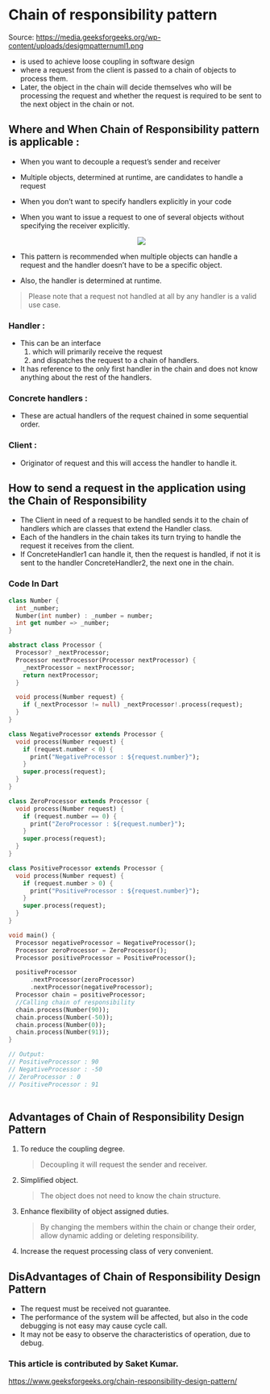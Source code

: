 # Chain of responsibility pattern

Source: https://media.geeksforgeeks.org/wp-content/uploads/desigmpatternuml1.png

- is used to achieve loose coupling in software design
- where a request from the client is passed to a chain of objects to process them.
- Later, the object in the chain will decide themselves who will be processing the request and whether the request is required to be sent to the next object in the chain or not.


## Where and When Chain of Responsibility pattern is applicable : 
- When you want to decouple a request’s sender and receiver
- Multiple objects, determined at runtime, are candidates to handle a request
- When you don’t want to specify handlers explicitly in your code
- When you want to issue a request to one of several objects without specifying the receiver explicitly.

    <p align="center" ><img  src = "../assets/chain_example.png"></p>
- This pattern is recommended when multiple objects can handle a request and the handler doesn’t have to be a specific object.
- Also, the handler is determined at runtime.
> Please note that a request not handled at all by any handler is a valid use case.
 
### Handler :
- This can be an interface 
    1. which will primarily receive the request 
    2. and dispatches the request to a chain of handlers.
- It has reference to the only first handler in the chain and does not know anything about the rest of the handlers.
### Concrete handlers :
- These are actual handlers of the request chained in some sequential order.

### Client :
- Originator of request and this will access the handler to handle it.
 

## How to send a request in the application using the Chain of Responsibility

- The Client in need of a request to be handled sends it to the chain of handlers which are classes that extend the Handler class. 
- Each of the handlers in the chain takes its turn trying to handle the request it receives from the client. 
- If ConcreteHandler1 can handle it, then the request is handled, if not it is sent to the handler ConcreteHandler2, the next one in the chain.


### Code In Dart


```dart
class Number {
  int _number;
  Number(int number) : _number = number;
  int get number => _number;
}

abstract class Processor {
  Processor? _nextProcessor;
  Processor nextProcessor(Processor nextProcessor) {
    _nextProcessor = nextProcessor;
    return nextProcessor;
  }

  void process(Number request) {
    if (_nextProcessor != null) _nextProcessor!.process(request);
  }
}

class NegativeProcessor extends Processor {
  void process(Number request) {
    if (request.number < 0) {
      print("NegativeProcessor : ${request.number}");
    }
    super.process(request);
  }
}

class ZeroProcessor extends Processor {
  void process(Number request) {
    if (request.number == 0) {
      print("ZeroProcessor : ${request.number}");
    }
    super.process(request);
  }
}

class PositiveProcessor extends Processor {
  void process(Number request) {
    if (request.number > 0) {
      print("PositiveProcessor : ${request.number}");
    }
    super.process(request);
  }
}

void main() {
  Processor negativeProcessor = NegativeProcessor();
  Processor zeroProcessor = ZeroProcessor();
  Processor positiveProcessor = PositiveProcessor();

  positiveProcessor
      .nextProcessor(zeroProcessor)
      .nextProcessor(negativeProcessor);
  Processor chain = positiveProcessor;
  //Calling chain of responsibility
  chain.process(Number(90));
  chain.process(Number(-50));
  chain.process(Number(0));
  chain.process(Number(91));
}

// Output: 
// PositiveProcessor : 90
// NegativeProcessor : -50
// ZeroProcessor : 0
// PositiveProcessor : 91
 
```
## Advantages of Chain of Responsibility Design Pattern 
 

1. To reduce the coupling degree.
    > Decoupling it will request the sender and receiver.
2. Simplified object. 
    > The object does not need to know the chain structure.
3. Enhance flexibility of object assigned duties.
    > By changing the members within the chain or change their order, allow dynamic adding or deleting responsibility.
4. Increase the request processing  class of very convenient.


## DisAdvantages of Chain of Responsibility Design Pattern
 
- The request must be received not guarantee.
- The performance of the system will be affected, but also in the code debugging is not easy may cause cycle call.
- It may not be easy to observe the characteristics of operation, due to debug.

### This article is contributed by Saket Kumar. 
https://www.geeksforgeeks.org/chain-responsibility-design-pattern/